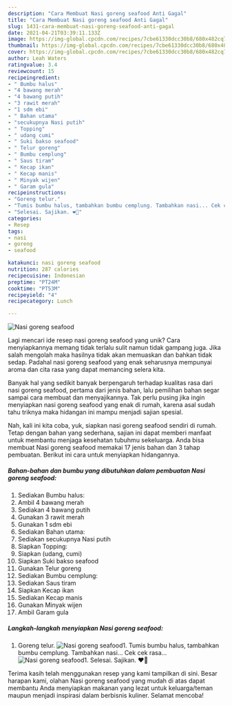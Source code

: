 ```yaml
---
description: "Cara Membuat Nasi goreng seafood Anti Gagal"
title: "Cara Membuat Nasi goreng seafood Anti Gagal"
slug: 1431-cara-membuat-nasi-goreng-seafood-anti-gagal
date: 2021-04-21T03:39:11.133Z
image: https://img-global.cpcdn.com/recipes/7cbe61330dcc30b8/680x482cq70/nasi-goreng-seafood-foto-resep-utama.jpg
thumbnail: https://img-global.cpcdn.com/recipes/7cbe61330dcc30b8/680x482cq70/nasi-goreng-seafood-foto-resep-utama.jpg
cover: https://img-global.cpcdn.com/recipes/7cbe61330dcc30b8/680x482cq70/nasi-goreng-seafood-foto-resep-utama.jpg
author: Leah Waters
ratingvalue: 3.4
reviewcount: 15
recipeingredient:
- " Bumbu halus"
- "4 bawang merah"
- "4 bawang putih"
- "3 rawit merah"
- "1 sdm ebi"
- " Bahan utama"
- "secukupnya Nasi putih"
- " Topping"
- " udang cumi"
- " Suki bakso seafood"
- " Telur goreng"
- " Bumbu cemplung"
- " Saus tiram"
- " Kecap ikan"
- " Kecap manis"
- " Minyak wijen"
- " Garam gula"
recipeinstructions:
- "Goreng telur."
- "Tumis bumbu halus, tambahkan bumbu cemplung. Tambahkan nasi... Cek cek rasa..."
- "Selesai. Sajikan. ❤️🥢"
categories:
- Resep
tags:
- nasi
- goreng
- seafood

katakunci: nasi goreng seafood 
nutrition: 287 calories
recipecuisine: Indonesian
preptime: "PT24M"
cooktime: "PT53M"
recipeyield: "4"
recipecategory: Lunch

---
```



![Nasi goreng seafood](https://img-global.cpcdn.com/recipes/7cbe61330dcc30b8/680x482cq70/nasi-goreng-seafood-foto-resep-utama.jpg)

Lagi mencari ide resep nasi goreng seafood yang unik? Cara menyiapkannya memang tidak terlalu sulit namun tidak gampang juga. Jika salah mengolah maka hasilnya tidak akan memuaskan dan bahkan tidak sedap. Padahal nasi goreng seafood yang enak seharusnya mempunyai aroma dan cita rasa yang dapat memancing selera kita.



Banyak hal yang sedikit banyak berpengaruh terhadap kualitas rasa dari nasi goreng seafood, pertama dari jenis bahan, lalu pemilihan bahan segar sampai cara membuat dan menyajikannya. Tak perlu pusing jika ingin menyiapkan nasi goreng seafood yang enak di rumah, karena asal sudah tahu triknya maka hidangan ini mampu menjadi sajian spesial.


Nah, kali ini kita coba, yuk, siapkan nasi goreng seafood sendiri di rumah. Tetap dengan bahan yang sederhana, sajian ini dapat memberi manfaat untuk membantu menjaga kesehatan tubuhmu sekeluarga. Anda bisa membuat Nasi goreng seafood memakai 17 jenis bahan dan 3 tahap pembuatan. Berikut ini cara untuk menyiapkan hidangannya.

<!--inarticleads1-->

##### Bahan-bahan dan bumbu yang dibutuhkan dalam pembuatan Nasi goreng seafood:

1. Sediakan  Bumbu halus:
1. Ambil 4 bawang merah
1. Sediakan 4 bawang putih
1. Gunakan 3 rawit merah
1. Gunakan 1 sdm ebi
1. Sediakan  Bahan utama:
1. Sediakan secukupnya Nasi putih
1. Siapkan  Topping:
1. Siapkan  (udang, cumi)
1. Siapkan  Suki bakso seafood
1. Gunakan  Telur goreng
1. Sediakan  Bumbu cemplung:
1. Sediakan  Saus tiram
1. Siapkan  Kecap ikan
1. Sediakan  Kecap manis
1. Gunakan  Minyak wijen
1. Ambil  Garam gula




<!--inarticleads2-->

##### Langkah-langkah menyiapkan Nasi goreng seafood:

1. Goreng telur.
<img src="//assets-global.cpcdn.com/assets/icons/button_play-2c75c40dde080a61004c1f40b05d8f140eaff45d7e9e6481dc71c63d2e7c4909.png" alt="Nasi goreng seafood">1. Tumis bumbu halus, tambahkan bumbu cemplung. Tambahkan nasi... Cek cek rasa...
<img src="//assets-global.cpcdn.com/assets/icons/button_play-2c75c40dde080a61004c1f40b05d8f140eaff45d7e9e6481dc71c63d2e7c4909.png" alt="Nasi goreng seafood">1. Selesai. Sajikan. ❤️🥢




Terima kasih telah menggunakan resep yang kami tampilkan di sini. Besar harapan kami, olahan Nasi goreng seafood yang mudah di atas dapat membantu Anda menyiapkan makanan yang lezat untuk keluarga/teman maupun menjadi inspirasi dalam berbisnis kuliner. Selamat mencoba!
